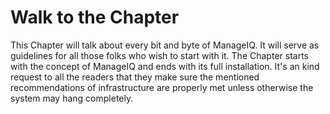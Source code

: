 # Walk to the Chapter

This Chapter will talk about every bit and byte of ManageIQ. It will serve as guidelines for all those folks who wish to start with it. The Chapter starts with the concept of ManageIQ and ends with its full installation. It's an kind request to all the readers that they make sure the mentioned recommendations of infrastructure are properly met unless otherwise the system may hang completely.
